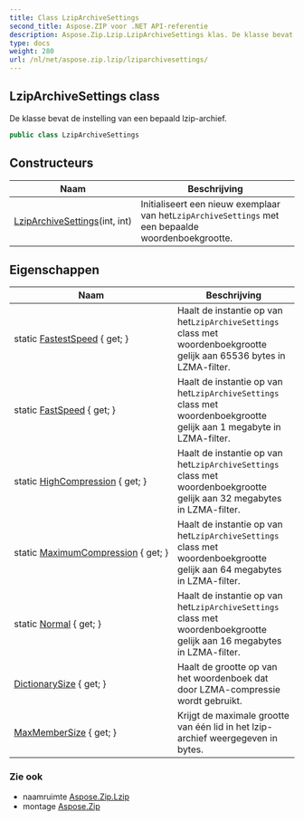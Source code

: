 ```yaml
---
title: Class LzipArchiveSettings
second_title: Aspose.ZIP voor .NET API-referentie
description: Aspose.Zip.Lzip.LzipArchiveSettings klas. De klasse bevat de instelling van een bepaald lziparchief.
type: docs
weight: 280
url: /nl/net/aspose.zip.lzip/lziparchivesettings/
---
```

## LzipArchiveSettings class

De klasse bevat de instelling van een bepaald lzip-archief.

```csharp
public class LzipArchiveSettings
```

## Constructeurs

| Naam | Beschrijving |
| --- | --- |
| [LzipArchiveSettings](lziparchivesettings/)(int, int) | Initialiseert een nieuw exemplaar van het`LzipArchiveSettings` met een bepaalde woordenboekgrootte. |

## Eigenschappen

| Naam | Beschrijving |
| --- | --- |
| static [FastestSpeed](../../aspose.zip.lzip/lziparchivesettings/fastestspeed/) { get; } | Haalt de instantie op van het`LzipArchiveSettings` class met woordenboekgrootte gelijk aan 65536 bytes in LZMA-filter. |
| static [FastSpeed](../../aspose.zip.lzip/lziparchivesettings/fastspeed/) { get; } | Haalt de instantie op van het`LzipArchiveSettings` class met woordenboekgrootte gelijk aan 1 megabyte in LZMA-filter. |
| static [HighCompression](../../aspose.zip.lzip/lziparchivesettings/highcompression/) { get; } | Haalt de instantie op van het`LzipArchiveSettings` class met woordenboekgrootte gelijk aan 32 megabytes in LZMA-filter. |
| static [MaximumCompression](../../aspose.zip.lzip/lziparchivesettings/maximumcompression/) { get; } | Haalt de instantie op van het`LzipArchiveSettings` class met woordenboekgrootte gelijk aan 64 megabytes in LZMA-filter. |
| static [Normal](../../aspose.zip.lzip/lziparchivesettings/normal/) { get; } | Haalt de instantie op van het`LzipArchiveSettings` class met woordenboekgrootte gelijk aan 16 megabytes in LZMA-filter. |
| [DictionarySize](../../aspose.zip.lzip/lziparchivesettings/dictionarysize/) { get; } | Haalt de grootte op van het woordenboek dat door LZMA-compressie wordt gebruikt. |
| [MaxMemberSize](../../aspose.zip.lzip/lziparchivesettings/maxmembersize/) { get; } | Krijgt de maximale grootte van één lid in het lzip-archief weergegeven in bytes. |

### Zie ook

* naamruimte [Aspose.Zip.Lzip](../../aspose.zip.lzip/)
* montage [Aspose.Zip](../../)


